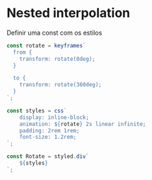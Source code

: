 # Nested interpolation

Definir uma const com os estilos

```js
const rotate = keyframes`
  from {
    transform: rotate(0deg);
  }

  to {
    transform: rotate(360deg);
  }
`;

const styles = css`
    display: inline-block;
    animation: ${rotate} 2s linear infinite;
    padding: 2rem 1rem;
    font-size: 1.2rem;
`;

const Rotate = styled.div`
    ${styles}
`;
```
